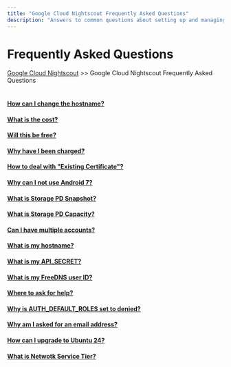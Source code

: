 ```yaml
---
title: "Google Cloud Nightscout Frequently Asked Questions"
description: "Answers to common questions about setting up and managing Google Cloud Nightscout (GCNS), including hostname changes, costs, and compatibility."
---
```

  
# Frequently Asked Questions  
[Google Cloud Nightscout](../GoogleCloud.md) >> Google Cloud Nightscout Frequently Asked Questions  
<br/>  
  
#### [How can I change the hostname?](../ChangeHostname.md)
#### [What is the cost?](../NS_FreeTier.md)
#### [Will this be free?](../NS_FreeTier.md)
#### [Why have I been charged?](../NS_FreeTier.md)
#### [How to deal with "Existing Certificate"?](../ExistingCertificate.md)
#### [Why can I not use Android 7?](./LetsEncrypt_Android7.md)
#### [What is Storage PD Snapshot?](../SnapshotCost.md)
#### [What is Storage PD Capacity?](../StoragePDCap.md)
#### [Can I have multiple accounts?](../MultipleAccounts.md)
#### [What is my hostname?](../Hostname.md)
#### [What is my API_SECRET?](../Hostname.md)
#### [What is my FreeDNS user ID?](../FreeDNS_userID.md)
#### [Where to ask for help?](../GCNS_Support.md)
#### [Why is AUTH_DEFAULT_ROLES set to denied?](../Why_Denied_Auth.md)
#### [Why am I asked for an email address?](../GC_WhyEmail.md)
#### [How can I upgrade to Ubuntu 24?](./UpgradeToUbuntu24.md)
#### [What is Netwotk Service Tier?](./SwitchNetworkTier.md)
  
  
